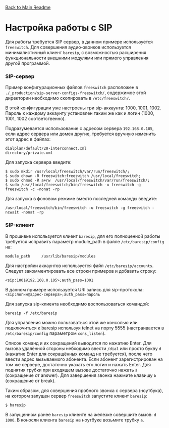 [Back to Main Readme](../README.md)

# Настройка работы с SIP

Для работы требуется SIP сервер, в данном примере используется `freeswitch`. Для совершения аудио-звонков используется минималистичный клиент `baresip`, с возможностью расширения функциональности внешними модулями или прямого управления другой программой.

### SIP-сервер
Пример конфигурационных файлов `freeswitch` расположен в `./_production/sip-server-configs-freeswitch/`, содержимое этой директории необходимо скопировать в `/etc/freeswitch/`.

В этой конфигурации уже настроены три sip-аккаунта: 1000, 1001, 1002. Пароль к каждому аккаунту установлен таким же как и логин (1000, 1001, 1002 соответственно).

Подразумевается использование с адресом сервера `192.168.0.105`, если адрес сервера или домен другие, требуется вручную изменить этот адрес в файлах:
```
dialplan/default/20-interconnect.xml
directory/private.xml
```

Для запуска сервера введите:
```
$ sudo mkdir /usr/local/freeswitch/var/run/freeswitch/;
$ sudo chown -R freeswitch:freeswitch /usr/local/freeswitch;
$ sudo chmod -R a+rw  /usr/local/freeswitch/var/run/freeswitch/;
$ sudo /usr/local/freeswitch/bin/freeswitch -u freeswitch -g freeswitch -c -nonat -rp
```
Для запуска в фоновом режиме вместо последней команды введите:
```
/usr/local/freeswitch/bin/freeswitch -u freeswitch -g freeswitch -ncwait -nonat -rp
```


### SIP-клиент
В прошивке используется клиент `baresip`, для его полноценной работы требуется исправить параметр module_path в файле `/etc/baresip/config` на:
```
module_path		/usr/lib/baresip/modules
```

Для настройки аккаунтов используется файл `/etc/baresip/accounts`. Следует закомментировать все строки примеров и добавить строку:
```
<sip:1001@192.168.0.105>;auth_pass=1001
```
В данном примере используется URI запись для sip-протокола: `<sip:логин@адрес-сервера>;auth_pass=пароль`

Для запуска sip-клиента необходимо воспользоваться командой:
```
baresip -f /etc/baresip 
```
Для управления можно пользоваться этой же консолью или подключиться к baresip используя telnet на порту 5555 (настраивается в `/etc/baresip/config` параметром `cons_listen`). 

Список команд и их сокращений выводится по нажатию Enter.
Для вызова удалённой стороны небходимо ввести `/dial` или просто букву `d` (нажатие Enter для сокращённых команд не требуется), после чего ввести адрес вызываемого абонента. Если абонент зарегистрирован на том же сервере, достаточно указать его логин и нажать Enter. Для поднятия трубки при входящем вызове достаточно нажать `a` (сокращение от answer). Для завершения звонка нажмите клавишу `b` (сокращение от break).


Таким образом, для совершения пробного звонка с сервера (ноутбука), на котором запущен сервер `freeswitch` запустите клиент `baresip`:
```
$ baresip
```
В запущенном ранее `baresip` клиенте на железке совершите вызов:  `d 1000`. В коносли клиента `baresip` на ноутбуке возьмите трубку  `a`.

